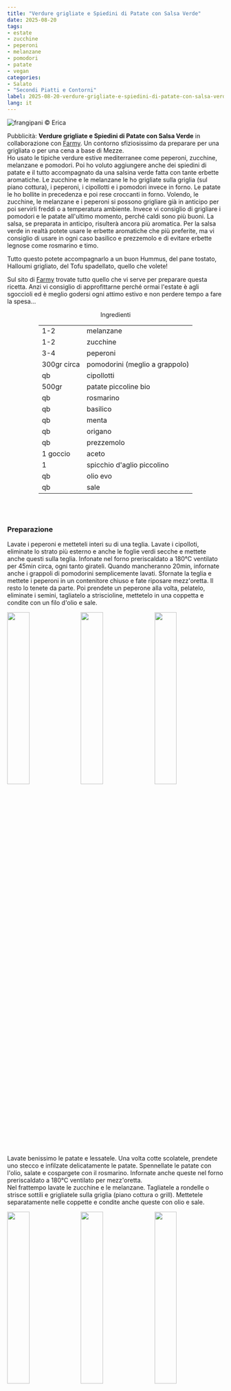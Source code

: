```yaml
---
title: "Verdure grigliate e Spiedini di Patate con Salsa Verde"
date: 2025-08-20
tags: 
- estate
- zucchine
- peperoni
- melanzane
- pomodori
- patate
- vegan
categories:
- Salato
- "Secondi Piatti e Contorni"
label: 2025-08-20-verdure-grigliate-e-spiedini-di-patate-con-salsa-verde
lang: it
---
```

![](../2025-08-20-verdure-grigliate-e-spiedini-di-patate-con-salsa-verde/header.jpeg "frangipani © Erica")

Pubblicità: **Verdure grigliate e Spiedini di Patate con Salsa Verde** in collaborazione con <a href="https://www.farmy.ch" target="_blank">Farmy</a>. Un contorno sfiziosissimo da preparare per una grigliata o per una cena a base di Mezze.
<br />
Ho usato le tipiche verdure estive mediterranee come peperoni, zucchine, melanzane e pomodori. Poi ho voluto aggiungere anche dei spiedini di patate e il tutto accompagnato da una salsina verde fatta con tante erbette aromatiche. Le zucchine e le melanzane le ho grigliate sulla griglia (sul piano cottura), i peperoni, i cipollotti e i pomodori invece in forno. Le patate le ho bollite in precedenza e poi rese croccanti in forno. Volendo, le zucchine, le melanzane e i peperoni si possono grigliare già in anticipo per poi servirli freddi o a temperatura ambiente. Invece vi consiglio di grigliare i pomodori e le patate all'ultimo momento, perché caldi sono più buoni. La salsa, se preparata in anticipo, risulterà ancora più aromatica. Per la salsa verde in realtà potete usare le erbette aromatiche che più preferite, ma vi consiglio di usare in ogni caso basilico e prezzemolo e di evitare erbette legnose come rosmarino e timo.

Tutto questo potete accompagnarlo a un buon Hummus, del pane tostato, Halloumi grigliato, del Tofu spadellato, quello che volete!

Sul sito di <a href="https://www.farmy.ch" target="_blank">Farmy</a> trovate tutto quello che vi serve per preparare questa ricetta. Anzi vi consiglio di approfittarne perché ormai l'estate è agli sgoccioli ed è meglio godersi ogni attimo estivo e non perdere tempo a fare la spesa...

<div id="wrapper" style="text-align: center">
  <div id="yourdiv" style="display: inline-block;">
    <div class="ingredients" itemscope itemtype="http://schema.org/Recipe">
      <span itemprop="name" style="display:none;">Verdure grigliate e Spiedini di Patate con Salsa Verde</span>
      <span itemprop="recipeCategory" style="display:none;">Salato</span>
      <img itemprop="image" style="display:none;" class="ignore-gallery-item" src="../2025-08-20-verdure-grigliate-e-spiedini-di-patate-con-salsa-verde/header.jpeg"/>
      <span itemprop="author" style="display:none;">Erica Raiano</span>
      <span itemprop="description" style="display:none;">Verdure grigliate e Spiedini i Patate con Salsa Verde, un contorno sfiziosissimo da preparare per una grigliata o per una cena a base di Mezze.</span>
      <div class="ingredients-title">Ingredienti</div>
      <table>
        <tbody>
          <tr itemprop="recipeIngredient">
            <td>1-2</td>
            <td>melanzane</td>
          </tr>
          <tr itemprop="recipeIngredient">
            <td>1-2</td>
            <td>zucchine</td>
          </tr>
          <tr itemprop="recipeIngredient">
            <td>3-4</td>
            <td>peperoni</td>
          </tr>
          <tr itemprop="recipeIngredient">
            <td>300gr circa</td>
            <td>pomodorini (meglio a grappolo)</td>  
           </tr>
          <tr itemprop="recipeIngredient">
            <td>qb</td>
            <td>cipollotti</td> 
          </tr>
          <tr itemprop="recipeIngredient">
            <td>500gr</td>
            <td>patate piccoline bio</td> 
          </tr>
          <tr itemprop="recipeIngredient">
            <td>qb</td>
            <td>rosmarino</td> 
          </tr>
          <tr itemprop="recipeIngredient">
            <td>qb</td>
            <td>basilico</td>
          </tr>
          <tr itemprop="recipeIngredient">
            <td>qb</td>
            <td>menta</td>
          </tr>
          <tr itemprop="recipeIngredient">
            <td>qb</td>
            <td>origano</td>   
          </tr>
          <tr itemprop="recipeIngredient">
            <td>qb</td>
            <td>prezzemolo</td>
          </tr>
          <tr itemprop="recipeIngredient">
            <td>1 goccio</td>
            <td>aceto</td> 
          </tr>
          <tr itemprop="recipeIngredient">
            <td>1</td>
            <td>spicchio d'aglio piccolino</td> 
          </tr>
          <tr itemprop="recipeIngredient">
            <td>qb</td>
            <td>olio evo</td> 
          </tr>
          <tr itemprop="recipeIngredient">
            <td>qb</td>
            <td>sale</td> 
          </tr>
        </tbody>
      </table>
      <br></br>
    </div>
  </div>
</div>


<h3>
  <font color="grey">
    <i class="fa-solid fa-gears"></i>
  </font> Preparazione
</h3>

Lavate i peperoni e metteteli interi su di una teglia. Lavate i cipolloti, eliminate lo strato più esterno e anche le foglie verdi secche e mettete anche questi sulla teglia. Infonate nel forno preriscaldato a 180°C ventilato per 45min circa, ogni tanto girateli. Quando mancheranno 20min, infornate anche i grappoli di pomodorini semplicemente lavati. Sfornate la teglia e mettete i peperoni in un contenitore chiuso e fate riposare mezz'oretta. Il resto lo tenete da parte. Poi prendete un peperone alla volta, pelatelo, eliminate i semini, tagliatelo a striscioline, mettetelo in una coppetta e condite con un filo d'olio e sale.
<p>
  <div style="width: 100%; margin-bottom: 0">
    <img style="float: left; width: 32%; margin-right: 1%;" src="../2025-08-20-verdure-grigliate-e-spiedini-di-patate-con-salsa-verde/pomodori.jpeg" alt="" title="frangipani © Erica" />
    <img style="float: left; width: 32%; margin-right: 1%; margin-left: 1%;" src="../2025-08-20-verdure-grigliate-e-spiedini-di-patate-con-salsa-verde/peperonigrigliati.jpeg" alt="" title="frangipani © Erica" />
    <img style="float: left; width: 32%; margin-left: 1%;" src="../2025-08-20-verdure-grigliate-e-spiedini-di-patate-con-salsa-verde/peperoni.jpeg" alt="" title="frangipani © Erica" />
    <div style="clear: both"></div>
  </div>
</p>

Lavate benissimo le patate e lessatele. Una volta cotte scolatele, prendete uno stecco e infilzate delicatamente le patate. Spennellate le patate con l'olio, salate e cospargete con il rosmarino. Infornate anche queste nel forno preriscaldato a 180°C ventilato per mezz'oretta.
<br />
Nel frattempo lavate le zucchine e le melanzane. Tagliatele a rondelle o strisce sottili e grigliatele sulla griglia (piano cottura o grill). Mettetele separatamente nelle coppette e condite anche queste con olio e sale.
<p>
  <div style="width: 100%; margin-bottom: 0">
    <img style="float: left; width: 32%; margin-right: 1%;" src="../2025-08-20-verdure-grigliate-e-spiedini-di-patate-con-salsa-verde/patate.jpeg" alt="" title="frangipani © Erica" />
    <img style="float: left; width: 32%; margin-right: 1%; margin-left: 1%;" src="../2025-08-20-verdure-grigliate-e-spiedini-di-patate-con-salsa-verde/zucchine.jpeg" alt="" title="frangipani © Erica" />
    <img style="float: left; width: 32%; margin-left: 1%;" src="../2025-08-20-verdure-grigliate-e-spiedini-di-patate-con-salsa-verde/melanzane.jpeg" alt="" title="frangipani © Erica" />
    <div style="clear: both"></div>
  </div>
</p>

Manca solo la salsa verde: frullate basilico, menta (poca), origano e prezzemolo con qualche cucchiaio di olio evo, un goccio di aceto e un pizzico di sale. Se volete, aggiungete anche l'aglio, io preferisco non frullarlo ma lascio semplicemente lo spicchio intero nella salsa per poi toglierlo prima di servire il tutto.
![](../2025-08-20-verdure-grigliate-e-spiedini-di-patate-con-salsa-verde/salsaverde.jpeg "frangipani © Erica")

Non vi resta che comporre il vostro piatto da portata. A me piace mettere le verdure tutte separate, ma volendo si possono anche mischiare e cospargete con la salsa verde...
<p>
  <div style="width: 100%; margin-bottom: 0">
    <img style="float: left; width: 49%; margin-right: 1%" src="../2025-08-20-verdure-grigliate-e-spiedini-di-patate-con-salsa-verde/risultato1.jpeg" alt="" title="frangipani © Erica" />
    <img style="float: left; width: 49%; margin-left: 1%" src="../2025-08-20-verdure-grigliate-e-spiedini-di-patate-con-salsa-verde/risultato2.jpeg" alt="" title="frangipani © Erica" />
    <div style="clear: both;"></div>
  </div>
</p>

<p>
  <div style="width: 100%; margin-bottom: 0">
    <img style="float: left; width: 49%; margin-right: 1%" src="../2025-08-20-verdure-grigliate-e-spiedini-di-patate-con-salsa-verde/risultato3.jpeg" alt="" title="frangipani © Erica" />
    <img style="float: left; width: 49%; margin-left: 1%" src="../2025-08-20-verdure-grigliate-e-spiedini-di-patate-con-salsa-verde/risultato4.jpeg" alt="" title="frangipani © Erica" />
    <div style="clear: both;"></div>
  </div>
</p>

<p>
  <div style="width: 100%; margin-bottom: 0">
    <img style="float: left; width: 49%; margin-right: 1%" src="../2025-08-20-verdure-grigliate-e-spiedini-di-patate-con-salsa-verde/risultato5.jpeg" alt="" title="frangipani © Erica" />
    <img style="float: left; width: 49%; margin-left: 1%" src="../2025-08-20-verdure-grigliate-e-spiedini-di-patate-con-salsa-verde/risultato6.jpeg" alt="" title="frangipani © Erica" />
    <div style="clear: both;"></div>
  </div>
</p>

<p>
  <div style="width: 100%; margin-bottom: 0">
    <img style="float: left; width: 49%; margin-right: 1%" src="../2025-08-20-verdure-grigliate-e-spiedini-di-patate-con-salsa-verde/risultato7.jpeg" alt="" title="frangipani © Erica" />
    <img style="float: left; width: 49%; margin-left: 1%" src="../2025-08-20-verdure-grigliate-e-spiedini-di-patate-con-salsa-verde/risultato8.jpeg" alt="" title="frangipani © Erica" />
    <div style="clear: both;"></div>
  </div>
</p>

<p>
  <div style="width: 100%; margin-bottom: 0">
    <img style="float: left; width: 49%; margin-right: 1%" src="../2025-08-20-verdure-grigliate-e-spiedini-di-patate-con-salsa-verde/risultato9.jpeg" alt="" title="frangipani © Erica" />
    <img style="float: left; width: 49%; margin-left: 1%" src="../2025-08-20-verdure-grigliate-e-spiedini-di-patate-con-salsa-verde/risultato10.jpeg" alt="" title="frangipani © Erica" />
    <div style="clear: both;"></div>
  </div>
</p>

<p>
  <div style="width: 100%; margin-bottom: 0">
    <img style="float: left; width: 49%; margin-right: 1%" src="../2025-08-20-verdure-grigliate-e-spiedini-di-patate-con-salsa-verde/risultato11.jpeg" alt="" title="frangipani © Erica" />
    <img style="float: left; width: 49%; margin-left: 1%" src="../2025-08-20-verdure-grigliate-e-spiedini-di-patate-con-salsa-verde/risultato12.jpeg" alt="" title="frangipani © Erica" />
    <div style="clear: both;"></div>
  </div>
</p>

<h4>Buon appetito
  <font color="red">
    <i class="fa-regular fa-face-smile"></i>
  </font>
</h4>